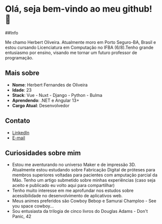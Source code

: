 # Olá, seja bem-vindo ao meu github! 👋

##Info

Me chamo Herbert Oliveira. Atualmente moro em Porto Seguro-BA, Brasil e estou cursando Licenciatura em Computação no IFBA (6/8).Tenho grande entusiasmo por ensino, visando me tornar um futuro professor de programação.

## Mais sobre
* **Nome**: Herbert Fernandes de Oliveira
* **Idade**: 23
* **Stack**: Vue - Nuxt - Django - Python - Bulma
* **Aprendendo**: .NET e Angular 13+
* **Cargo Atual**: Desenvolvedor

## Contato
- [LinkedIn](https://www.linkedin.com/in/herbert-oliveira-a99022215/)
- [E-mail](hbtf.oliveira42@gmail.com)

## Curiosidades sobre mim

* Estou me aventurando no universo Maker e de impressão 3D. Atualmente estou estudando sobre Fabricação Digital de próteses para membros superiores voltadas para pacientes com amputação parcial da Mão. Tenho um artigo submetido sobre minhas experiências (caso seja aceito e publicado eu volto aqui para compartilhar)
* Tenho muito interesse em me aprofundar nos estudos sobre acessibilidade no desenvolvimento de aplicativos web.
* Meus animes preferidos são Cowboy Bebop e Samurai Champloo - See you space cowboy...
* Sou entusiasta da trilogia de cinco livros do Douglas Adams - Don't Panic, 42
  
